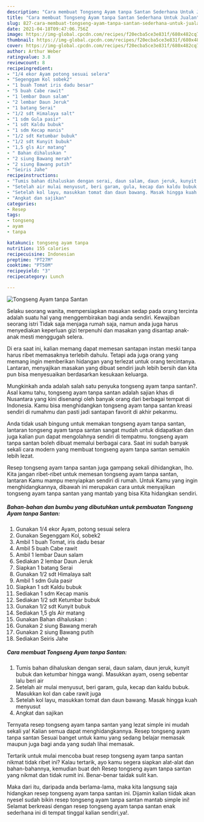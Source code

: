 ```yaml
---
description: "Cara membuat Tongseng Ayam tanpa Santan Sederhana Untuk Jualan"
title: "Cara membuat Tongseng Ayam tanpa Santan Sederhana Untuk Jualan"
slug: 827-cara-membuat-tongseng-ayam-tanpa-santan-sederhana-untuk-jualan
date: 2021-04-18T09:47:06.756Z
image: https://img-global.cpcdn.com/recipes/f20ecba5ce3e831f/680x482cq70/tongseng-ayam-tanpa-santan-foto-resep-utama.jpg
thumbnail: https://img-global.cpcdn.com/recipes/f20ecba5ce3e831f/680x482cq70/tongseng-ayam-tanpa-santan-foto-resep-utama.jpg
cover: https://img-global.cpcdn.com/recipes/f20ecba5ce3e831f/680x482cq70/tongseng-ayam-tanpa-santan-foto-resep-utama.jpg
author: Arthur Weber
ratingvalue: 3.8
reviewcount: 8
recipeingredient:
- "1/4 ekor Ayam potong sesuai selera"
- "Segenggam Kol sobek2"
- "1 buah Tomat iris dadu besar"
- "5 buah Cabe rawit"
- "1 lembar Daun salam"
- "2 lembar Daun Jeruk"
- "1 batang Serai"
- "1/2 sdt Himalaya salt"
- "1 sdm Gula pasir"
- "1 sdt Kaldu bubuk"
- "1 sdm Kecap manis"
- "1/2 sdt Ketumbar bubuk"
- "1/2 sdt Kunyit bubuk"
- "1,5 gls Air matang"
- " Bahan dihaluskan "
- "2 siung Bawang merah"
- "2 siung Bawang putih"
- "Seiris Jahe"
recipeinstructions:
- "Tumis bahan dihaluskan dengan serai, daun salam, daun jeruk, kunyit bubuk dan ketumbar hingga wangi. Masukkan ayam, oseng sebentar lalu beri air"
- "Setelah air mulai menyusut, beri garam, gula, kecap dan kaldu bubuk. Masukkan kol dan cabe rawit juga"
- "Setelah kol layu, masukkan tomat dan daun bawang. Masak hingga kuah menyusut"
- "Angkat dan sajikan"
categories:
- Resep
tags:
- tongseng
- ayam
- tanpa

katakunci: tongseng ayam tanpa 
nutrition: 155 calories
recipecuisine: Indonesian
preptime: "PT27M"
cooktime: "PT50M"
recipeyield: "3"
recipecategory: Lunch

---
```



![Tongseng Ayam tanpa Santan](https://img-global.cpcdn.com/recipes/f20ecba5ce3e831f/680x482cq70/tongseng-ayam-tanpa-santan-foto-resep-utama.jpg)

Selaku seorang wanita, mempersiapkan masakan sedap pada orang tercinta adalah suatu hal yang menggembirakan bagi anda sendiri. Kewajiban seorang istri Tidak saja menjaga rumah saja, namun anda juga harus menyediakan keperluan gizi terpenuhi dan masakan yang disantap anak-anak mesti menggugah selera.

Di era  saat ini, kalian memang dapat memesan santapan instan meski tanpa harus ribet memasaknya terlebih dahulu. Tetapi ada juga orang yang memang ingin memberikan hidangan yang terlezat untuk orang tercintanya. Lantaran, menyajikan masakan yang dibuat sendiri jauh lebih bersih dan kita pun bisa menyesuaikan berdasarkan kesukaan keluarga. 



Mungkinkah anda adalah salah satu penyuka tongseng ayam tanpa santan?. Asal kamu tahu, tongseng ayam tanpa santan adalah sajian khas di Nusantara yang kini disenangi oleh banyak orang dari berbagai tempat di Indonesia. Kamu bisa menghidangkan tongseng ayam tanpa santan kreasi sendiri di rumahmu dan pasti jadi santapan favorit di akhir pekanmu.

Anda tidak usah bingung untuk memakan tongseng ayam tanpa santan, lantaran tongseng ayam tanpa santan sangat mudah untuk didapatkan dan juga kalian pun dapat mengolahnya sendiri di tempatmu. tongseng ayam tanpa santan boleh dibuat memalui berbagai cara. Saat ini sudah banyak sekali cara modern yang membuat tongseng ayam tanpa santan semakin lebih lezat.

Resep tongseng ayam tanpa santan juga gampang sekali dihidangkan, lho. Kita jangan ribet-ribet untuk memesan tongseng ayam tanpa santan, lantaran Kamu mampu menyiapkan sendiri di rumah. Untuk Kamu yang ingin menghidangkannya, dibawah ini merupakan cara untuk menyajikan tongseng ayam tanpa santan yang mantab yang bisa Kita hidangkan sendiri.

<!--inarticleads1-->

##### Bahan-bahan dan bumbu yang dibutuhkan untuk pembuatan Tongseng Ayam tanpa Santan:

1. Gunakan 1/4 ekor Ayam, potong sesuai selera
1. Gunakan Segenggam Kol, sobek2
1. Ambil 1 buah Tomat, iris dadu besar
1. Ambil 5 buah Cabe rawit
1. Ambil 1 lembar Daun salam
1. Sediakan 2 lembar Daun Jeruk
1. Siapkan 1 batang Serai
1. Gunakan 1/2 sdt Himalaya salt
1. Ambil 1 sdm Gula pasir
1. Siapkan 1 sdt Kaldu bubuk
1. Sediakan 1 sdm Kecap manis
1. Sediakan 1/2 sdt Ketumbar bubuk
1. Gunakan 1/2 sdt Kunyit bubuk
1. Sediakan 1,5 gls Air matang
1. Gunakan  Bahan dihaluskan :
1. Gunakan 2 siung Bawang merah
1. Gunakan 2 siung Bawang putih
1. Sediakan Seiris Jahe




<!--inarticleads2-->

##### Cara membuat Tongseng Ayam tanpa Santan:

1. Tumis bahan dihaluskan dengan serai, daun salam, daun jeruk, kunyit bubuk dan ketumbar hingga wangi. Masukkan ayam, oseng sebentar lalu beri air
1. Setelah air mulai menyusut, beri garam, gula, kecap dan kaldu bubuk. Masukkan kol dan cabe rawit juga
1. Setelah kol layu, masukkan tomat dan daun bawang. Masak hingga kuah menyusut
1. Angkat dan sajikan




Ternyata resep tongseng ayam tanpa santan yang lezat simple ini mudah sekali ya! Kalian semua dapat menghidangkannya. Resep tongseng ayam tanpa santan Sesuai banget untuk kamu yang sedang belajar memasak maupun juga bagi anda yang sudah lihai memasak.

Tertarik untuk mulai mencoba buat resep tongseng ayam tanpa santan nikmat tidak ribet ini? Kalau tertarik, ayo kamu segera siapkan alat-alat dan bahan-bahannya, kemudian buat deh Resep tongseng ayam tanpa santan yang nikmat dan tidak rumit ini. Benar-benar taidak sulit kan. 

Maka dari itu, daripada anda berlama-lama, maka kita langsung saja hidangkan resep tongseng ayam tanpa santan ini. Dijamin kalian tiidak akan nyesel sudah bikin resep tongseng ayam tanpa santan mantab simple ini! Selamat berkreasi dengan resep tongseng ayam tanpa santan enak sederhana ini di tempat tinggal kalian sendiri,ya!.

